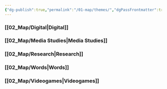 ```yaml
---
{"dg-publish":true,"permalink":"/01-map/themes/","dgPassFrontmatter":true}
---
```


### [[02_Map/Digital\|Digital]]

### [[02_Map/Media Studies\|Media Studies]]

### [[02_Map/Research\|Research]]

### [[02_Map/Words\|Words]]

### [[02_Map/Videogames\|Videogames]]